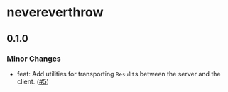# nevereverthrow

## 0.1.0

### Minor Changes

- feat: Add utilities for transporting `Result`s between the server and the client. ([#5](https://github.com/ieedan/nevereverthrow/pull/5))
